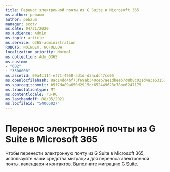 ```yaml
---
title: Перенос электронной почты из G Suite в Microsoft 365
ms.author: pebaum
author: pebaum
manager: scotv
ms.date: 04/21/2020
ms.audience: Admin
ms.topic: article
ms.service: o365-administration
ROBOTS: NOINDEX, NOFOLLOW
localization_priority: Normal
ms.collection: Adm_O365
ms.custom:
- "682"
- "3500008"
ms.assetid: 09a4c114-ef71-4958-ad1d-d5acdc47cd05
ms.openlocfilehash: 8ac14dd4bf73f69ab340ceb7ae1dbeeb7c8b8c021d4a3a53151ab8c62eb268f8
ms.sourcegitcommit: b5f7da89a650d2915dc652449623c78be6247175
ms.translationtype: MT
ms.contentlocale: ru-RU
ms.lasthandoff: 08/05/2021
ms.locfileid: "54066027"
---
```

# <a name="migrate-email-from-g-suite-to-microsoft-365"></a>Перенос электронной почты из G Suite в Microsoft 365

Чтобы перенести электронную почту из G Suite в Microsoft 365, используйте наши средства миграции для переноса электронной почты, календаря и контактов. Выполните миграцию [G Suite.](https://docs.microsoft.com/Exchange/mailbox-migration/perform-g-suite-migration)
  